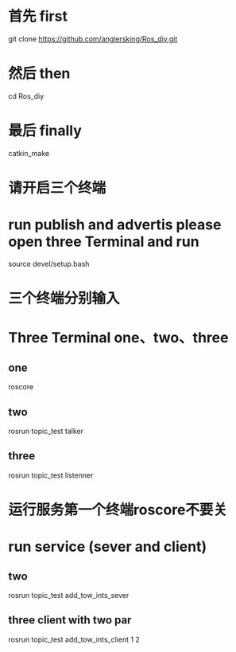 # 首先 first
git clone https://github.com/anglersking/Ros_diy.git
# 然后 then
cd Ros_diy
# 最后 finally
catkin_make
#
# 请开启三个终端
# run publish and advertis please open three Terminal and run

source devel/setup.bash

# 三个终端分别输入
# Three Terminal one、two、three

## one

roscore

## two

rosrun topic_test talker

## three

rosrun topic_test listenner

# 运行服务第一个终端roscore不要关
# run service (sever and client)

## two

rosrun topic_test add_tow_ints_sever

## three client with two par

rosrun topic_test add_tow_ints_client 1 2
